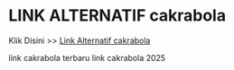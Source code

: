 # LINK ALTERNATIF cakrabola

Klik Disini >> <a href="https://linksto.pages.dev/">Link Alternatif cakrabola </a>

link cakrabola terbaru
link cakrabola 2025